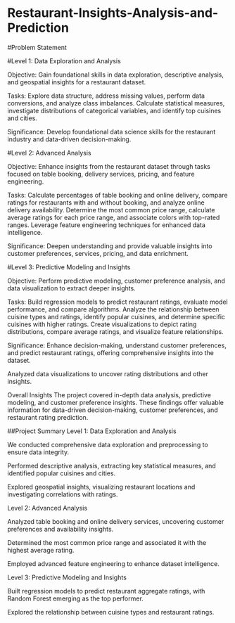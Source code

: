 # Restaurant-Insights-Analysis-and-Prediction


#Problem Statement  


#Level 1: Data Exploration and Analysis

Objective: Gain foundational skills in data exploration, descriptive analysis, and geospatial insights for a restaurant dataset.

Tasks: Explore data structure, address missing values, perform data conversions, and analyze class imbalances. Calculate statistical measures, investigate distributions of categorical variables, and identify top cuisines and cities.

Significance: Develop foundational data science skills for the restaurant industry and data-driven decision-making.

#Level 2: Advanced Analysis

Objective: Enhance insights from the restaurant dataset through tasks focused on table booking, delivery services, pricing, and feature engineering.

Tasks: Calculate percentages of table booking and online delivery, compare ratings for restaurants with and without booking, and analyze online delivery availability. Determine the most common price range, calculate average ratings for each price range, and associate colors with top-rated ranges. Leverage feature engineering techniques for enhanced data intelligence.

Significance: Deepen understanding and provide valuable insights into customer preferences, services, pricing, and data enrichment.

#Level 3: Predictive Modeling and Insights

Objective: Perform predictive modeling, customer preference analysis, and data visualization to extract deeper insights.

Tasks: Build regression models to predict restaurant ratings, evaluate model performance, and compare algorithms. Analyze the relationship between cuisine types and ratings, identify popular cuisines, and determine specific cuisines with higher ratings. Create visualizations to depict rating distributions, compare average ratings, and visualize feature relationships.

Significance: Enhance decision-making, understand customer preferences, and predict restaurant ratings, offering comprehensive insights into the dataset.



Analyzed data visualizations to uncover rating distributions and other insights.

Overall Insights
The project covered in-depth data analysis, predictive modeling, and customer preference insights. These findings offer valuable information for data-driven decision-making, customer preferences, and restaurant rating prediction.


##Project Summary
Level 1: Data Exploration and Analysis

We conducted comprehensive data exploration and preprocessing to ensure data integrity.

Performed descriptive analysis, extracting key statistical measures, and identified popular cuisines and cities.

Explored geospatial insights, visualizing restaurant locations and investigating correlations with ratings.

Level 2: Advanced Analysis

Analyzed table booking and online delivery services, uncovering customer preferences and availability insights.

Determined the most common price range and associated it with the highest average rating.

Employed advanced feature engineering to enhance dataset intelligence.

Level 3: Predictive Modeling and Insights

Built regression models to predict restaurant aggregate ratings, with Random Forest emerging as the top performer.

Explored the relationship between cuisine types and restaurant ratings.
